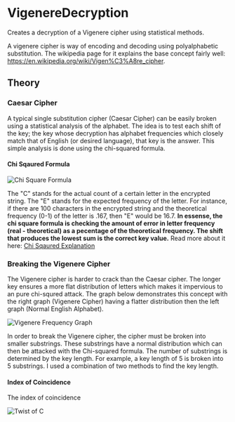 # VigenereDecryption
Creates a decryption of a Vigenere cipher using statistical methods. 

A vigenere cipher is way of encoding and decoding using polyalphabetic substitution.  The wikipedia page for it explains 
the base concept fairly well: https://en.wikipedia.org/wiki/Vigen%C3%A8re_cipher.

## Theory

### Caesar Cipher

A typical single substitution cipher (Caesar Cipher) can be easily broken using a statistical analysis of the alphabet. The idea is to test each shift
of the key; the key whose decryption has alphabet frequencies which closely match that of English (or desired language), that key is the answer.
This simple analysis is done using the chi-squared formula.

#### Chi Sqaured Formula

![Chi Square Formula](http://practicalcryptography.com/media/latex/a84276327c1973a55df72cf4432ba17ca75231ac-11pt.png)

The "C" stands for the actual count of a certain letter in the encrypted string.  The "E" stands for the expected frequency of the letter.  For instance, if there are
100 characters in the encrypted string and the theoretical frequency (0-1) of the letter is .167, then "E" would be 16.7. **In essense, 
the chi square formula is checking the amount of error in letter frequency (real - theoretical) as a pecentage of the theoretical frequency. The shift that produces 
the lowest sum is the correct key value.**  Read more about it here: [Chi Sqaured Explanation](http://practicalcryptography.com/cryptanalysis/text-characterisation/chi-squared-statistic/)

### Breaking the Vigenere Cipher

The Vigenere cipher is harder to crack than the Caesar cipher.  The longer key ensures a more flat distribution of letters which makes it impervious to an pure chi-squred attack.  The graph below demonstrates this concept with the right graph (Vigenere Cipher) having a flatter distribution then the left graph (Normal English Alphabet).

![Vigenere Frequency Graph](https://sites.google.com/site/kidicrypt/vigenere-cipher/Vigf1.png?attredirects=0)

In order to break the Vigenere cipher, the cipher must be broken into smaller substrings.  These substrings have a normal distribution which can then be attacked with the 
Chi-squared formula. The number of substrings is determined by the key length.  For example, a key length of 5 is broken into 5 substrings.  I used a combination of two methods to find the key length.

#### Index of Coincidence

The index of coincidence 



![Twist of C](https://i.imgur.com/dZszhLF.jpg)
